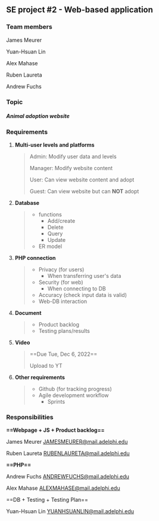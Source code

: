 ## SE project #2 - Web-based application

### Team members

James Meurer

Yuan-Hsuan Lin

Alex Mahase

Ruben Laureta

Andrew Fuchs

### Topic

##### **Animal adoption website**

### Requirements

1.  **Multi-user levels and platforms**

    >   Admin: Modify user data and levels
    >
    >   Manager: Modify website content
    >
    >   User: Can view website content and adopt
    >
    >   Guest: Can view website but can **NOT** adopt

2.  **Database**

    >   -   functions
    >       -   Add/create
    >       -   Delete
    >       -   Query
    >       -   Update
    >   -   ER model

3.  **PHP connection**

    >   -   Privacy (for users)
    >       -   When transferring user's data
    >   -   Security (for web)
    >       -   When connecting to DB
    >   -   Accuracy (check input data is valid)
    >   -   Web-DB interaction

4.  **Document**

    >   -   Product backlog
    >   -   Testing plans/results

5.  **Video**

    >   ==Due Tue, Dec 6, 2022==
    >
    >   Upload to YT

6.  **Other requirements**

    >   -   Github (for tracking progress)
    >   -   Agile development workflow
    >       -   Sprints

### Responsibilities

**==Webpage + JS + Product backlog==**

James Meurer JAMESMEURER@mail.adelphi.edu

Ruben Laureta RUBENLAURETA@mail.adelphi.edu



**==PHP==**

Andrew Fuchs ANDREWFUCHS@mail.adelphi.edu

Alex Mahase ALEXMAHASE@mail.adelphi.edu



==DB + Testing + Testing Plan==

Yuan-Hsuan Lin YUANHSUANLIN@mail.adelphi.edu

